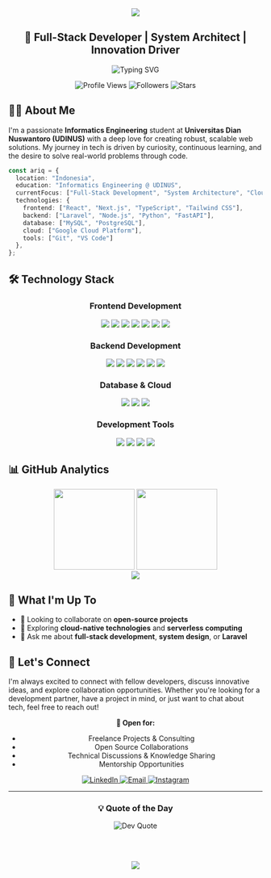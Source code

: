 <div align="center">
  <img src="https://capsule-render.vercel.app/api?type=waving&color=0,4c1d95,312e81,1e1b4b,1e3a8a&height=200&section=header&text=Ariq%20Farhan%20Althaf&fontSize=40&fontAlignY=35&animation=fadeIn&fontColor=ffffff" />
  
  <h2>🚀 Full-Stack Developer | System Architect | Innovation Driver</h2>
  
  <p>
    <img src="https://readme-typing-svg.demolab.com?font=JetBrains+Mono&size=18&duration=2000&pause=1000&color=6366F1&center=true&vCenter=true&width=500&lines=Building+scalable+web+applications;Crafting+efficient+backend+systems;Transforming+ideas+into+reality" alt="Typing SVG" />
  </p>
  
  <p>
    <img src="https://komarev.com/ghpvc/?username=AriqF1&color=6366f1&style=flat-square&label=Profile+Views" alt="Profile Views" />
    <img src="https://img.shields.io/github/followers/AriqF1?color=6366f1&style=flat-square&label=Followers" alt="Followers" />
    <img src="https://img.shields.io/github/stars/AriqF1?color=6366f1&style=flat-square&label=Stars" alt="Stars" />
  </p>
</div>

## 👨‍💻 About Me

I'm a passionate **Informatics Engineering** student at **Universitas Dian Nuswantoro (UDINUS)** with a deep love for creating robust, scalable web solutions. My journey in tech is driven by curiosity, continuous learning, and the desire to solve real-world problems through code.

```typescript
const ariq = {
  location: "Indonesia",
  education: "Informatics Engineering @ UDINUS",
  currentFocus: ["Full-Stack Development", "System Architecture", "Cloud Computing"],
  technologies: {
    frontend: ["React", "Next.js", "TypeScript", "Tailwind CSS"],
    backend: ["Laravel", "Node.js", "Python", "FastAPI"],
    database: ["MySQL", "PostgreSQL"],
    cloud: ["Google Cloud Platform"],
    tools: ["Git", "VS Code"]
  },
};
```

## 🛠️ Technology Stack

<div align="center">

### Frontend Development
<p>
  <img src="https://img.shields.io/badge/React-20232A?style=for-the-badge&logo=react&logoColor=61DAFB" />
  <img src="https://img.shields.io/badge/Next.js-000000?style=for-the-badge&logo=nextdotjs&logoColor=white" />
  <img src="https://img.shields.io/badge/TypeScript-007ACC?style=for-the-badge&logo=typescript&logoColor=white" />
  <img src="https://img.shields.io/badge/Tailwind_CSS-38B2AC?style=for-the-badge&logo=tailwind-css&logoColor=white" />
  <img src="https://img.shields.io/badge/HTML5-E34F26?style=for-the-badge&logo=html5&logoColor=white" />
  <img src="https://img.shields.io/badge/CSS3-1572B6?style=for-the-badge&logo=css3&logoColor=white" />
  <img src="https://img.shields.io/badge/JavaScript-F7DF1E?style=for-the-badge&logo=javascript&logoColor=black" />
</p>

### Backend Development
<p>
  <img src="https://img.shields.io/badge/Laravel-FF2D20?style=for-the-badge&logo=laravel&logoColor=white" />
  <img src="https://img.shields.io/badge/PHP-777BB4?style=for-the-badge&logo=php&logoColor=white" />
  <img src="https://img.shields.io/badge/Node.js-43853D?style=for-the-badge&logo=node.js&logoColor=white" />
  <img src="https://img.shields.io/badge/Python-3776AB?style=for-the-badge&logo=python&logoColor=white" />
  <img src="https://img.shields.io/badge/FastAPI-005571?style=for-the-badge&logo=fastapi" />
  <img src="https://img.shields.io/badge/Flask-000000?style=for-the-badge&logo=flask&logoColor=white" />
</p>

### Database & Cloud
<p>
  <img src="https://img.shields.io/badge/MySQL-00000F?style=for-the-badge&logo=mysql&logoColor=white" />
  <img src="https://img.shields.io/badge/PostgreSQL-316192?style=for-the-badge&logo=postgresql&logoColor=white" />
  <img src="https://img.shields.io/badge/Google_Cloud-4285F4?style=for-the-badge&logo=google-cloud&logoColor=white" />
</p>

### Development Tools
<p>
  <img src="https://img.shields.io/badge/GIT-E44C30?style=for-the-badge&logo=git&logoColor=white" />
  <img src="https://img.shields.io/badge/GitHub-100000?style=for-the-badge&logo=github&logoColor=white" />
  <img src="https://img.shields.io/badge/VS_Code-0078D4?style=for-the-badge&logo=visual%20studio%20code&logoColor=white" />
  <img src="https://img.shields.io/badge/Figma-F24E1E?style=for-the-badge&logo=figma&logoColor=white" />
</p>

</div>

## 📊 GitHub Analytics

<div align="center">
  <img height="160em" src="https://github-readme-stats.vercel.app/api?username=AriqF1&show_icons=true&theme=tokyonight&hide_title=true&include_all_commits=true&count_private=true&hide_border=true"/>
  <img height="160em" src="https://github-readme-stats.vercel.app/api/top-langs/?username=AriqF1&layout=compact&hide_title=true&langs_count=8&theme=tokyonight&hide_border=true"/>
</div>
<div align="center">
  <img src="https://github-readme-activity-graph.vercel.app/graph?username=AriqF1&theme=tokyo-night&hide_title=true&hide_border=true&bg_color=1a1b27&color=70a5fd&line=bf91f3&point=38bdae" />
</div>

## 🎯 What I'm Up To

- 👯 Looking to collaborate on **open-source projects**
- 🤔 Exploring **cloud-native technologies** and **serverless computing**
- 💬 Ask me about **full-stack development**, **system design**, or **Laravel**

## 🤝 Let's Connect

I'm always excited to connect with fellow developers, discuss innovative ideas, and explore collaboration opportunities. Whether you're looking for a development partner, have a project in mind, or just want to chat about tech, feel free to reach out!

<div align="center">

**🌟 Open for:**
- Freelance Projects & Consulting
- Open Source Collaborations  
- Technical Discussions & Knowledge Sharing
- Mentorship Opportunities

<p>
  <a href="https://linkedin.com/in/ariqfarhan-dev" target="_blank">
    <img src="https://img.shields.io/badge/LinkedIn-0077B5?style=for-the-badge&logo=linkedin&logoColor=white" alt="LinkedIn" />
  </a>
  <a href="mailto:farhanariq.dev@gmail.com" target="_blank">
    <img src="https://img.shields.io/badge/Email-D14836?style=for-the-badge&logo=gmail&logoColor=white" alt="Email" />
  </a>
  <a href="https://instagram.com/farhanariq_" target="_blank">
    <img src="https://img.shields.io/badge/Instagram-E4405F?style=for-the-badge&logo=instagram&logoColor=white" alt="Instagram" />
  </a>
</p>

</div>

---

<div align="center">
  <h3>💡 Quote of the Day</h3>
  <img src="https://quotes-github-readme.vercel.app/api?type=horizontal&theme=tokyonight" alt="Dev Quote" />
  
  <br><br>
  
  <img src="https://capsule-render.vercel.app/api?type=waving&color=0,4c1d95,312e81,1e1b4b,1e3a8a&height=120&section=footer&animation=fadeIn" />
</div>
